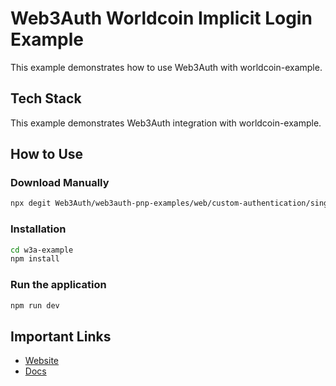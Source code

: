 # Web3Auth Worldcoin Implicit Login Example

This example demonstrates how to use Web3Auth with worldcoin-example.

## Tech Stack

This example demonstrates Web3Auth integration with worldcoin-example.

## How to Use

### Download Manually

```bash
npx degit Web3Auth/web3auth-pnp-examples/web/custom-authentication/single-connection/implicit-login/worldcoin-example w3a-example
```

### Installation

```bash
cd w3a-example
npm install
```

### Run the application

```bash
npm run dev
```

## Important Links

- [Website](https://web3auth.io)
- [Docs](https://web3auth.io/docs)
